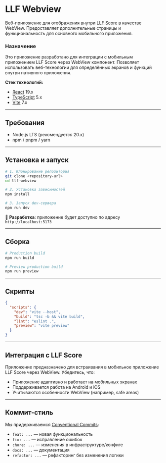 # LLF Webview

Веб-приложение для отображения внутри [LLF Score](https://github.com/alinakassym/llf-score) в качестве WebView. Предоставляет дополнительные страницы и функциональность для основного мобильного приложения.

### Назначение
Это приложение разработано для интеграции с мобильным приложением LLF Score через WebView компонент. Позволяет использовать веб-технологии для определённых экранов и функций внутри нативного приложения.

**Стек технологий:**
- [React](https://react.dev/) 19.x
- [TypeScript](https://www.typescriptlang.org/) 5.x
- [Vite](https://vite.dev/) 7.x

---

## Требования
- Node.js LTS (рекомендуется 20.x)
- npm / pnpm / yarn

---

## Установка и запуск

```bash
# 1. Клонирование репозитория
git clone <repository-url>
cd llf-webview

# 2. Установка зависимостей
npm install

# 3. Запуск dev-сервера
npm run dev
```

📱 **Разработка**: приложение будет доступно по адресу `http://localhost:5173`

---

## Сборка

```bash
# Production build
npm run build

# Preview production build
npm run preview
```

---

## Скрипты

```json
{
  "scripts": {
    "dev": "vite --host",
    "build": "tsc -b && vite build",
    "lint": "eslint .",
    "preview": "vite preview"
  }
}
```

---

## Интеграция с LLF Score

Приложение предназначено для встраивания в мобильное приложение LLF Score через WebView. Убедитесь, что:
- Приложение адаптивно и работает на мобильных экранах
- Поддерживается работа на Android и iOS
- Учитываются особенности WebView (например, safe areas)

---

## Коммит-стиль

Мы придерживаемся [Conventional Commits](https://www.conventionalcommits.org/):
- `feat: ...` — новая функциональность
- `fix: ...` — исправление ошибок
- `chore: ...` — изменения в инфраструктуре/конфиге
- `docs: ...` — документация
- `refactor: ...` — рефакторинг без изменения логики
